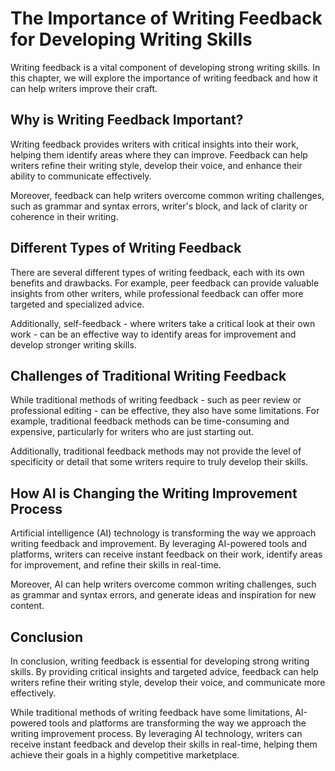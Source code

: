 The Importance of Writing Feedback for Developing Writing Skills
=========================================================================================

Writing feedback is a vital component of developing strong writing skills. In this chapter, we will explore the importance of writing feedback and how it can help writers improve their craft.

Why is Writing Feedback Important?
----------------------------------

Writing feedback provides writers with critical insights into their work, helping them identify areas where they can improve. Feedback can help writers refine their writing style, develop their voice, and enhance their ability to communicate effectively.

Moreover, feedback can help writers overcome common writing challenges, such as grammar and syntax errors, writer's block, and lack of clarity or coherence in their writing.

Different Types of Writing Feedback
-----------------------------------

There are several different types of writing feedback, each with its own benefits and drawbacks. For example, peer feedback can provide valuable insights from other writers, while professional feedback can offer more targeted and specialized advice.

Additionally, self-feedback - where writers take a critical look at their own work - can be an effective way to identify areas for improvement and develop stronger writing skills.

Challenges of Traditional Writing Feedback
------------------------------------------

While traditional methods of writing feedback - such as peer review or professional editing - can be effective, they also have some limitations. For example, traditional feedback methods can be time-consuming and expensive, particularly for writers who are just starting out.

Additionally, traditional feedback methods may not provide the level of specificity or detail that some writers require to truly develop their skills.

How AI is Changing the Writing Improvement Process
--------------------------------------------------

Artificial intelligence (AI) technology is transforming the way we approach writing feedback and improvement. By leveraging AI-powered tools and platforms, writers can receive instant feedback on their work, identify areas for improvement, and refine their skills in real-time.

Moreover, AI can help writers overcome common writing challenges, such as grammar and syntax errors, and generate ideas and inspiration for new content.

Conclusion
----------

In conclusion, writing feedback is essential for developing strong writing skills. By providing critical insights and targeted advice, feedback can help writers refine their writing style, develop their voice, and communicate more effectively.

While traditional methods of writing feedback have some limitations, AI-powered tools and platforms are transforming the way we approach the writing improvement process. By leveraging AI technology, writers can receive instant feedback and develop their skills in real-time, helping them achieve their goals in a highly competitive marketplace.
